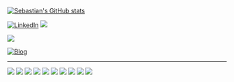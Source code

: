 [![Sebastian's GitHub stats](https://github-readme-stats.vercel.app/api?username=sebastianconcept&show_icons=true&theme=vue-dark&hide_border=true)](https://github.com/sebastianconcept/github-readme-stats)

[![LinkedIn](https://img.shields.io/badge/LinkedIn-%230077B5.svg?logo=linkedin&logoColor=white)](https://linkedin.com/in/sebastiansastre) 
[![](https://img.shields.io/badge/X-000000?logo=x&logoColor=white)](https://twitter.com/sebastianconcpt)

[![](https://img.shields.io/badge/website-000000?logo=About.me&logoColor=white)](https://sebastiansastre.co)

[![Blog](https://img.shields.io/badge/Blog-0A0A0A?logoColor=white)](https://blog.sebastiansastre.co)

___
![](https://img.shields.io/badge/Smalltalk-007ACC?logo=smalltalk&logoColor=white)
![](https://img.shields.io/badge/JavaScript-323330?logo=javascript&logoColor=F7DF1E)
![](https://img.shields.io/badge/TypeScript-007ACC?logo=typescript&logoColor=white)
![](https://img.shields.io/badge/Ruby-CC342D?logo=ruby&logoColor=white)
![](https://img.shields.io/badge/Swift-FA7343?logo=swift&logoColor=white)
![](https://img.shields.io/badge/Rust-black?logo=rust&logoColor=#E57324)
![](https://img.shields.io/badge/Go-00ADD8?logo=go&logoColor=white)
![](https://img.shields.io/badge/Python-FFD43B?logo=python&logoColor=blue)
![](https://img.shields.io/badge/C-00599C?logo=c&logoColor=white)
![](https://img.shields.io/badge/HTML5-E34F26?logo=html5&logoColor=white)
